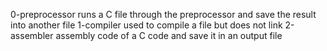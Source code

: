 0-preprocessor runs a C file through the preprocessor and save the result into another file
1-compiler used to compile a file but does not link
2-assembler assembly code of a C code and save it in an output file
